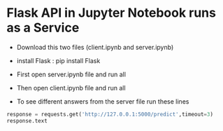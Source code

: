 # Flask API in Jupyter Notebook runs as a Service

- Download this two files (client.ipynb and server.ipynb)

- install Flask : pip install Flask

- First open server.ipynb file and run all

- Then open client.ipynb file and run all

- To see different answers from the server file run these lines

```python
response = requests.get('http://127.0.0.1:5000/predict',timeout=3)
response.text
```
